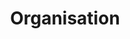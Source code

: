 ---
permalink: false
hideInSitemap: true
tags: level2
key: organisation_de
title: Organisation
redirect: /de/design-system/organisation/process/
parent: designsystem_de
order: 20
---